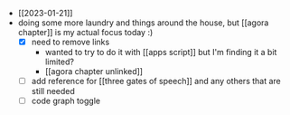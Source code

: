 - [[2023-01-21]]
- doing some more laundry and things around the house, but [[agora chapter]] is my actual focus today :)
  - [x] need to remove links
    - wanted to try to do it with [[apps script]] but I'm finding it a bit limited?
    - [[agora chapter unlinked]]
  - [ ] add reference for [[three gates of speech]] and any others that are still needed
  - [ ] code graph toggle
